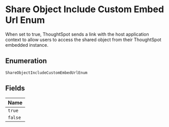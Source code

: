 
# Share Object Include Custom Embed Url Enum

When set to true, ThoughtSpot sends a link with the host application context to allow users to access the shared object from their ThoughtSpot embedded instance.

## Enumeration

`ShareObjectIncludeCustomEmbedUrlEnum`

## Fields

| Name |
|  --- |
| `true` |
| `false` |


